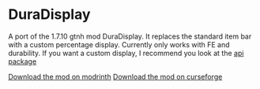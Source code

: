 # DuraDisplay

A port of the 1.7.10 gtnh mod DuraDisplay. It replaces the standard item bar with a custom percentage display.
Currently only works with FE and durability. If you want a custom display, I recommend you look at the [api package](src/main/java/com/leclowndu93150/duradisplay/api/CustomDisplayItem.java)

[Download the mod on modrinth](https://modrinth.com/mod/durability-display)
[Download the mod on curseforge](https://www.curseforge.com/minecraft/mc-mods/durability-display)
